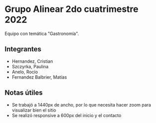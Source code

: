 # Grupo Alinear 2do cuatrimestre 2022
Equipo con temática "Gastronomía". 

## Integrantes
* Hernandez, Cristian
* Szczyrka, Paulina
* Anelo, Rocío
* Fernandez Balbrier, Matías

## Notas útiles
* Se trabajó a 1440px de ancho, por lo que necesita hacer zoom para visualizar bien el sitio
* Se realizó responsive a 600px del inicio y el contacto
